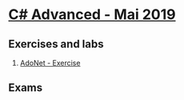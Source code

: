 
# <a href="https://softuni.bg/trainings/2348/csharp-advanced-may-2019"> C# Advanced - Mai 2019<p>
</a>



## Exercises and labs
1. <a href="https://github.com/PhilShishov/Software-University/tree/master/Databases%20Advanced%20-%20Entity%20Framework/Homeworks/01.AdoNet_Exercise" > AdoNet - Exercise</a> 


## Exams
